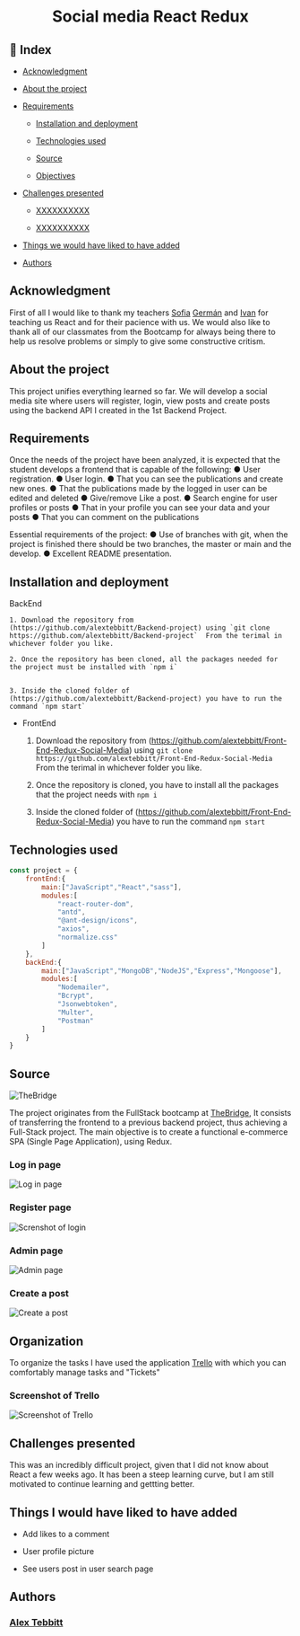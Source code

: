 #  <center>Social media React Redux</center> 

 ## :bookmark: Index 

- [Acknowledgment](#)

 - [About the project](#)

 - [Requirements](#)

    - [Installation and deployment](#)

    - [Technologies used](#)

    - [Source](#)

    - [Objectives](#)

- [Challenges presented](#)

    - [XXXXXXXXXX](#)

    - [XXXXXXXXXX](#)

- [Things we would have liked to have added](#)

- [Authors](#)

## Acknowledgment

First of all I would like to thank my teachers [Sofia](https://github.com/SofiaPinilla) [Germán](https://github.com/GeerDev) and [Ivan](https://github.com/ivanpuebla10) for teaching us React and for their pacience with us. We would also like to thank all of our classmates from the Bootcamp for always being there to help us resolve problems or simply to give some constructive critism.

## About the project

This project unifies everything learned so far. We will develop a social media site where users will register, login, view posts and create posts using the backend API I created in the 1st Backend Project.

## Requirements
Once the needs of the project have been analyzed, it is expected
that the student develops a frontend that is capable of the following:
● User registration.
● User login.
● That you can see the publications and create new ones.
● That the publications made by the logged in user can be edited and deleted
● Give/remove Like a post.
● Search engine for user profiles or posts
● That in your profile you can see your data and your posts
● That you can comment on the publications


Essential requirements of the project:
● Use of branches with git, when the project is finished there should be two branches, the master or main and the develop.
● Excellent README presentation.

## Installation and deployment

BackEnd

    1. Download the repository from (https://github.com/alextebbitt/Backend-project) using `git clone https://github.com/alextebbitt/Backend-project`  From the terimal in whichever folder you like.  

    2. Once the repository has been cloned, all the packages needed for the project must be installed with `npm i` 
    

    3. Inside the cloned folder of (https://github.com/alextebbitt/Backend-project) you have to run the command `npm start`

- FrontEnd

    1. Download the repository from (https://github.com/alextebbitt/Front-End-Redux-Social-Media) using `git clone https://github.com/alextebbitt/Front-End-Redux-Social-Media` From the terimal in whichever folder you like.

    2. Once the repository is cloned, you have to install all the packages that the project needs with `npm i`

    3. Inside the cloned folder of (https://github.com/alextebbitt/Front-End-Redux-Social-Media) you have to run the command `npm start`

## Technologies used

```JavaScript
const project = {
    frontEnd:{
        main:["JavaScript","React","sass"],
        modules:[
            "react-router-dom",
            "antd",
            "@ant-design/icons",
            "axios",
            "normalize.css"
        ]
    },
    backEnd:{
        main:["JavaScript","MongoDB","NodeJS","Express","Mongoose"],
        modules:[
            "Nodemailer",
            "Bcrypt",
            "Jsonwebtoken",
            "Multer",
            "Postman"
        ]
    }
} 
```
 ## Source

![TheBridge](./toReadme/thebridgelogo.svg)

The project originates from the FullStack bootcamp at [TheBridge](https://www.thebridge.tech/), It consists of transferring the frontend to a previous backend project, thus achieving a Full-Stack project. The main objective is to create a functional e-commerce SPA (Single Page Application), using Redux.


### Log in page
![Log in page](./src/assets/login.png)

### Register page
![Screnshot of login](./toReadme/Screenshot_2.png)

### Admin page
![Admin page](./src/assets/admin.png)

### Create a post
![Create a post](./src/assets/createpost.png)

## Organization

To organize the tasks I have used the application [Trello](https://trello.com/) with which you can comfortably manage tasks and "Tickets"

### Screenshot of Trello
![Screenshot of Trello](./src/assets/trello.png)


## Challenges presented

This was an incredibly difficult project, given that I did not know about React a few weeks ago. It has been a steep learning curve, but I am still motivated to continue learning and gettting better.  


## Things I would have liked to have added

- Add likes to a comment

- User profile picture

- See users post in user search page


## Authors

### [Alex Tebbitt](https://github.com/alextebbitt)
